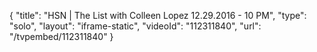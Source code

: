 {
    "title": "HSN | The List with Colleen Lopez 12.29.2016 - 10 PM",
    "type": "solo",
    "layout": "iframe-static",
    "videoId": "112311840",
    "url": "\/tvpembed\/112311840"
}